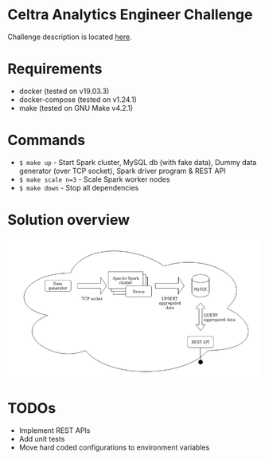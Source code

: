 # Celtra Analytics Engineer Challenge
Challenge description is located [here](https://gist.github.com/anzebrvar/6b137727997c1e20bcd67c92666cbafd).

# Requirements
- docker (tested on v19.03.3)
- docker-compose (tested on v1.24.1)
- make (tested on GNU Make v4.2.1)

# Commands
- `$ make up`             - Start Spark cluster, MySQL db (with fake data), Dummy data generator (over TCP socket), Spark driver program & REST API
- `$ make scale n=3`      - Scale Spark worker nodes
- `$ make down`           - Stop all dependencies 

# Solution overview
![arhitecture.drawop.png](resources/arhitecture.drawio.png)

# TODOs
- Implement REST APIs
- Add unit tests
- Move hard coded configurations to environment variables